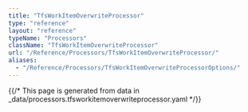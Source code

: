 ```yaml
---
title: "TfsWorkItemOverwriteProcessor"
type: "reference"
layout: "reference"
typeName: "Processors"
className: "TfsWorkItemOverwriteProcessor"
url: "/Reference/Processors/TfsWorkItemOverwriteProcessor/"
aliases:
  - "/Reference/Processors/TfsWorkItemOverwriteProcessorOptions/"
---
```


{{/* This page is generated from data in _data/processors.tfsworkitemoverwriteprocessor.yaml */}}
